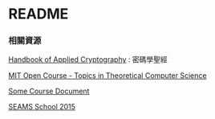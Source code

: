 # README

### 相關資源

[Handbook of Applied Cryptography](http://math.fau.edu/bkhadka/Syllabi/A%20handbook%20of%20applied%20cryptography.pdf) : 密碼學聖經

[MIT Open Course - Topics in Theoretical Computer Science](https://ocw.mit.edu/courses/mathematics/18-409-topics-in-theoretical-computer-science-an-algorithmists-toolkit-fall-2009/lecture-notes/)

[Some Course Document](https://www.math.auckland.ac.nz/~sgal018/crypto-book/ch17.pdf)

[SEAMS School 2015](https://www.math.uni-bielefeld.de/~dhoang/seams15/lectures/)
